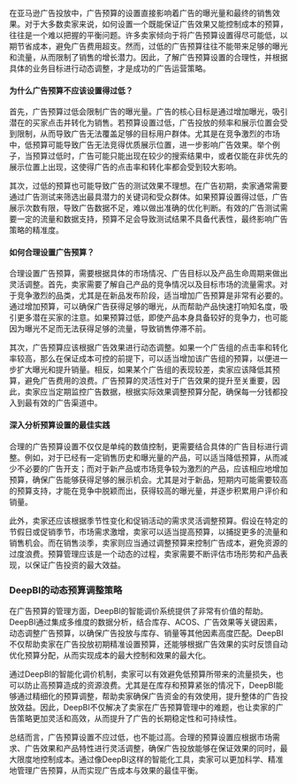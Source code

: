在亚马逊广告投放中，广告预算的设置直接影响着广告的曝光量和最终的销售效果。对于大多数卖家来说，如何设置一个既能保证广告效果又能控制成本的预算，往往是一个难以把握的平衡问题。许多卖家倾向于将广告预算设置得尽可能低，以期节省成本，避免广告费用超支。然而，过低的广告预算往往不能带来足够的曝光和流量，从而限制了销售的增长潜力。因此，了解广告预算设置的合理性，并根据具体的业务目标进行动态调整，才是成功的广告运营策略。

#### 为什么广告预算不应该设置得过低？

首先，广告预算过低会限制广告的曝光量。广告的核心目标是通过增加曝光，吸引潜在的买家点击并转化为销售。若预算设置过低，广告投放的频率和展示位置会受到限制，从而导致广告无法覆盖足够的目标用户群体。尤其是在竞争激烈的市场中，低预算可能导致广告无法竞得优质展示位置，进一步影响广告效果。举个例子，当预算过低时，广告可能只能出现在较少的搜索结果中，或者仅能在非优先的展示位置上出现，这使得广告的点击率和转化率都会受到较大影响。

其次，过低的预算也可能导致广告的测试效果不理想。在广告初期，卖家通常需要通过广告测试来筛选出最具潜力的关键词和受众群体。如果预算设置得过低，广告展示次数有限，导致广告数据不足，难以做出准确的优化判断。有效的广告测试需要一定的流量和数据支持，预算不足会导致测试结果不具备代表性，最终影响广告策略的精准度。

#### 如何合理设置广告预算？

合理设置广告预算，需要根据具体的市场情况、广告目标以及产品生命周期来做出灵活调整。首先，卖家需要了解自己产品的竞争情况以及目标市场的流量需求。对于竞争激烈的品类，尤其是在新品发布阶段，适当增加广告预算是非常有必要的。通过增加预算，可以确保广告获得足够的曝光，从而帮助产品快速打响知名度，吸引更多潜在买家的注意。如果预算过低，即使产品本身具备较好的竞争力，也可能因为曝光不足而无法获得足够的流量，导致销售停滞不前。

其次，广告预算应该根据广告效果进行动态调整。如果一个广告组的点击率和转化率较高，那么在保证成本可控的前提下，可以适当增加该广告组的预算，以便进一步扩大曝光和提升销量。相反，如果某个广告组的表现较差，卖家应该降低其预算，避免广告费用的浪费。广告预算的灵活性对于广告效果的提升至关重要，因此，卖家应当定期监控广告数据，根据实际效果调整预算分配，确保每一分钱都投入到最有效的广告渠道中。

#### 深入分析预算设置的最佳实践

合理的广告预算设置不仅仅是单纯的数值控制，更需要结合具体的广告目标进行调整。例如，对于已经有一定销售历史和曝光量的产品，可以适当降低预算，从而减少不必要的广告开支；而对于新产品或市场竞争较为激烈的产品，应该相应地增加预算，确保广告能够获得足够的展示机会。尤其是对于新品，短期内可能需要较高的预算支持，才能在竞争中脱颖而出，获得较高的曝光量，并逐步积累用户评价和销量。

此外，卖家还应该根据季节性变化和促销活动的需求灵活调整预算。假设在特定的节假日或促销季节，市场需求激增，卖家可以适当提高预算，以捕捉更多的流量和销售机会。而在销售淡季，卖家则应当通过调整预算来控制广告成本，避免资源的过度浪费。预算管理应该是一个动态的过程，卖家需要不断评估市场形势和产品表现，以保证广告投资的最大效益。

### DeepBI的动态预算调整策略

在广告预算的管理方面，DeepBI的智能调价系统提供了非常有价值的帮助。DeepBI通过集成多维度的数据分析，结合库存、ACOS、广告效果等关键因素，动态调整广告预算，以确保广告投放与库存、销量等其他因素高度匹配。DeepBI不仅帮助卖家在广告投放初期精准设置预算，还能够根据广告效果的实时反馈自动优化预算分配，从而实现成本的最大控制和效果的最大化。

通过DeepBI的智能化调价机制，卖家可以有效避免低预算所带来的流量损失，也可以防止高预算造成的资源浪费。尤其是在库存和预算紧张的情况下，DeepBI能够通过精细化的预算调整，帮助卖家确保广告资金的有效使用，提升整体的广告投放效益。因此，DeepBI不仅解决了卖家在广告预算管理中的难题，也让卖家的广告策略更加灵活和高效，从而提升了广告的长期稳定性和可持续性。

总结而言，广告预算设置不应过低，也不能过高。合理的预算设置应根据市场需求、广告效果和产品特性进行灵活调整，确保广告投放能够在保证效果的同时，最大限度地控制成本。通过像DeepBI这样的智能化工具，卖家可以更加科学、精准地管理广告预算，从而实现广告成本与效果的最佳平衡。